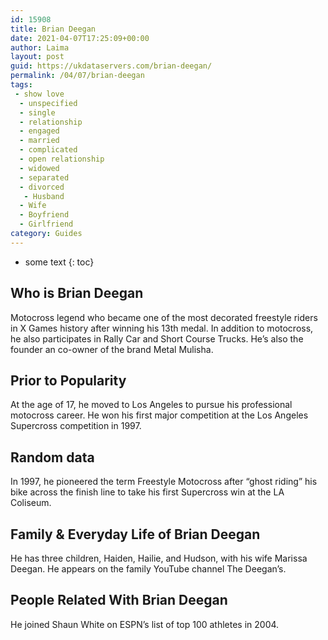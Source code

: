 ```yaml
---
id: 15908
title: Brian Deegan
date: 2021-04-07T17:25:09+00:00
author: Laima
layout: post
guid: https://ukdataservers.com/brian-deegan/
permalink: /04/07/brian-deegan
tags:
 - show love
  - unspecified
  - single
  - relationship
  - engaged
  - married
  - complicated
  - open relationship
  - widowed
  - separated
  - divorced
   - Husband
  - Wife
  - Boyfriend
  - Girlfriend
category: Guides
---
```


* some text
{: toc}


## Who is Brian Deegan
                  
                  
                  
Motocross legend who became one of the most decorated freestyle riders in X Games history after winning his 13th medal. In addition to motocross, he also participates in Rally Car and Short Course Trucks. He&#8217;s also the founder an co-owner of the brand Metal Mulisha.
                  
              
            
              
            
                
                
                
## Prior to Popularity
                  
                  
                  
At the age of 17, he moved to Los Angeles to pursue his professional motocross career. He won his first major competition at the Los Angeles Supercross competition in 1997.
                  
              
            
              
            
                
                
                
## Random data
                  
                  
                  
In 1997, he pioneered the term Freestyle Motocross after &#8220;ghost riding&#8221; his bike across the finish line to take his first Supercross win at the LA Coliseum. 
                  
              
            
              
            
                
                
                
## Family & Everyday Life of Brian Deegan
                  
                  
                  
He has three children, Haiden, Hailie, and Hudson, with his wife Marissa Deegan. He appears on the family YouTube channel The Deegan&#8217;s.
                  
              
            
              
            
                
                
                
## People Related With Brian Deegan
                  
                  
                  
He joined Shaun White on ESPN&#8217;s list of top 100 athletes in 2004.
                  
              
            
              
            
                
              
            
              
              
            
            
              
            
          
          
          
